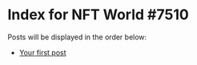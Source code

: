 # Index for NFT World #7510
Posts will be displayed in the order below:

- [Your first post](./001-first.md)

